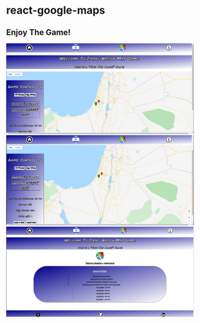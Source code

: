 # react-google-maps
## Enjoy The Game!
 ![Home Page](./images/homePage.png "Home Page")
 ![Game](./images/Game.png "Game")
 ![About Page](./images/aboutPage.png "About Page")